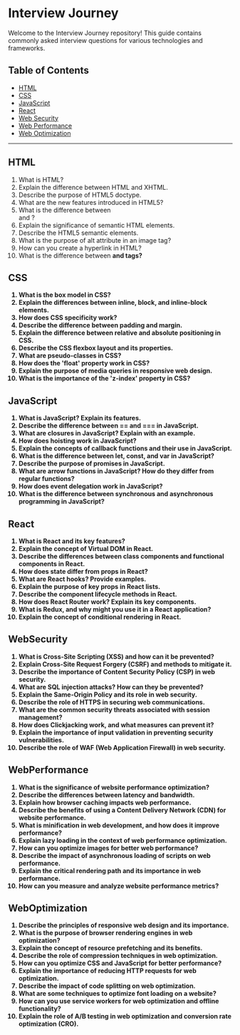 # Interview Journey

Welcome to the Interview Journey repository! This guide contains commonly asked interview questions for various technologies and frameworks.

## Table of Contents
- [HTML](#html)
- [CSS](#css)
- [JavaScript](#javascript)
- [React](#react)
- [Web Security](#WebSecurity)
- [Web Performance](#WebPerformance)
- [Web Optimization](#WebOptimization)

---

## HTML
1. What is HTML?
2. Explain the difference between HTML and XHTML.
3. Describe the purpose of HTML5 doctype.
4. What are the new features introduced in HTML5?
5. What is the difference between <div> and <span>?
6. Explain the significance of semantic HTML elements.
7. Describe the HTML5 semantic elements.
8. What is the purpose of alt attribute in an image tag?
9. How can you create a hyperlink in HTML?
10. What is the difference between <strong> and <b> tags?

## CSS
1. What is the box model in CSS?
2. Explain the differences between inline, block, and inline-block elements.
3. How does CSS specificity work?
4. Describe the difference between padding and margin.
5. Explain the difference between relative and absolute positioning in CSS.
6. Describe the CSS flexbox layout and its properties.
7. What are pseudo-classes in CSS?
8. How does the 'float' property work in CSS?
9. Explain the purpose of media queries in responsive web design.
10. What is the importance of the 'z-index' property in CSS?

## JavaScript
1. What is JavaScript? Explain its features.
2. Describe the difference between == and === in JavaScript.
3. What are closures in JavaScript? Explain with an example.
4. How does hoisting work in JavaScript?
5. Explain the concepts of callback functions and their use in JavaScript.
6. What is the difference between let, const, and var in JavaScript?
7. Describe the purpose of promises in JavaScript.
8. What are arrow functions in JavaScript? How do they differ from regular functions?
9. How does event delegation work in JavaScript?
10. What is the difference between synchronous and asynchronous programming in JavaScript?

## React
1. What is React and its key features?
2. Explain the concept of Virtual DOM in React.
3. Describe the differences between class components and functional components in React.
4. How does state differ from props in React?
5. What are React hooks? Provide examples.
6. Explain the purpose of key props in React lists.
7. Describe the component lifecycle methods in React.
8. How does React Router work? Explain its key components.
9. What is Redux, and why might you use it in a React application?
10. Explain the concept of conditional rendering in React.

## WebSecurity
1. What is Cross-Site Scripting (XSS) and how can it be prevented?
2. Explain Cross-Site Request Forgery (CSRF) and methods to mitigate it.
3. Describe the importance of Content Security Policy (CSP) in web security.
4. What are SQL injection attacks? How can they be prevented?
5. Explain the Same-Origin Policy and its role in web security.
6. Describe the role of HTTPS in securing web communications.
7. What are the common security threats associated with session management?
8. How does Clickjacking work, and what measures can prevent it?
9. Explain the importance of input validation in preventing security vulnerabilities.
10. Describe the role of WAF (Web Application Firewall) in web security.

## WebPerformance
1. What is the significance of website performance optimization?
2. Describe the differences between latency and bandwidth.
3. Explain how browser caching impacts web performance.
4. Describe the benefits of using a Content Delivery Network (CDN) for website performance.
5. What is minification in web development, and how does it improve performance?
6. Explain lazy loading in the context of web performance optimization.
7. How can you optimize images for better web performance?
8. Describe the impact of asynchronous loading of scripts on web performance.
9. Explain the critical rendering path and its importance in web performance.
10. How can you measure and analyze website performance metrics?

## WebOptimization
1. Describe the principles of responsive web design and its importance.
2. What is the purpose of browser rendering engines in web optimization?
3. Explain the concept of resource prefetching and its benefits.
4. Describe the role of compression techniques in web optimization.
5. How can you optimize CSS and JavaScript for better performance?
6. Explain the importance of reducing HTTP requests for web optimization.
7. Describe the impact of code splitting on web optimization.
8. What are some techniques to optimize font loading on a website?
9. How can you use service workers for web optimization and offline functionality?
10. Explain the role of A/B testing in web optimization and conversion rate optimization (CRO).
